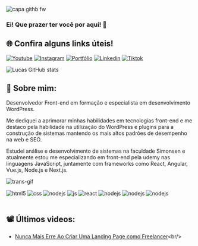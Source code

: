 ![capa githb fw](https://github.com/LucasPedruo/LucasPedruo/assets/147441250/cec93a56-ab6e-4b75-b6fe-1f1a6f9882ed)

### Ei! Que prazer ter você por aqui! 👋
## 🌐 Confira alguns links úteis!

[![Youtube](https://img.shields.io/badge/YouTube-FF0000?style=for-the-badge&logo=youtube&logoColor=white)](https://www.youtube.com/@lucaspedrodev)
[![Instagram](https://img.shields.io/badge/Instagram-E4405F?style=for-the-badge&logo=instagram&logoColor=white)](https://instagram.com/lucaspedruo)
[![Portfólio](https://img.shields.io/badge/-Behance-blue?style=for-the-badge&logo=behance&logoColor=white)](https://www.behance.net/lucaspedruo)
[![Linkedin](https://img.shields.io/badge/LinkedIn-0077B5?style=for-the-badge&logo=linkedin&logoColor=white)](https://www.linkedin.com/in/lucaspedruo/)
[![Tiktok](https://img.shields.io/badge/TikTok-000000?style=for-the-badge&logo=tiktok&logoColor=white)](http://tiktok.com/@lucaspedruuo)


![Lucas GitHub stats](https://github-readme-stats.vercel.app/api?username=LucasPedruo&show_icons=true&theme=transparent)

## 🚀 Sobre mim:
Desenvolvedor Front-end em formação e especialista em desenvolvimento WordPress. 

Me dediquei a aprimorar minhas habilidades em tecnologias front-end e me destaco pela habilidade na utilização do WordPress e plugins para a construção de sistemas mantendo os mais altos padrões de desempenho na web e SEO.

Estudei análise e desenvolvimento de sistemas na faculdade Simonsen e atualmente estou me especializando em front-end pela udemy nas linguagens JavaScript, juntamente com frameworks como React, Angular, Vue.js, Node.js e Next.js.

![trans-gif](https://github.com/LucasPedruo/LucasPedruo/assets/147441250/d3599b71-7819-48cd-84ff-e5b85b98fb2e)

<div style="display: inline_block">
  <img align="center" alt="html5" src="https://img.shields.io/badge/HTML5-E34F26?style=for-the-badge&logo=html5&logoColor=white" />
  <img align="center" alt="css" src="https://img.shields.io/badge/CSS3-1572B6?style=for-the-badge&logo=css3&logoColor=white" />
  <img align="center" alt="nodejs" src="https://img.shields.io/badge/Wordpress-21759B?style=for-the-badge&logo=wordpress&logoColor=white" />
  <img align="center" alt="js" src="https://img.shields.io/badge/JavaScript-F7DF1E?style=for-the-badge&logo=javascript&logoColor=black" />
  <img align="center" alt="react" src="https://img.shields.io/badge/React-20232A?style=for-the-badge&logo=react&logoColor=61DAFB" />
  <img align="center" alt="nodejs" src="https://img.shields.io/badge/Vue.js-35495E?style=for-the-badge&logo=vue.js&logoColor=4FC08D" />
  <img align="center" alt="nodejs" src="https://img.shields.io/badge/Angular-DD0031?style=for-the-badge&logo=angular&logoColor=white" />
  <img align="center" alt="nodejs" src="https://img.shields.io/badge/Node.js-43853D?style=for-the-badge&logo=node.js&logoColor=white" />  
</div><br/>

## 📽️ Últimos videos:
- [Nunca Mais Erre Ao Criar Uma Landing Page como Freelancer](https://youtu.be/QPpuR6mJ_vY?si=NPuJMBersnV3zGs_)<br/>
